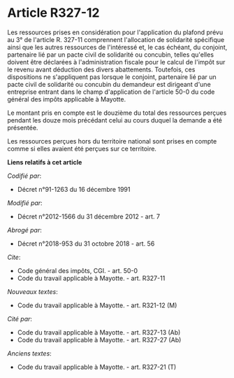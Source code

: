 # Article R327-12

Les ressources prises en considération pour l'application du plafond prévu au 3° de l'article R. 327-11 comprennent
l'allocation de solidarité spécifique ainsi que les autres ressources de l'intéressé et, le cas échéant, du conjoint,
partenaire lié par un pacte civil de solidarité ou concubin, telles qu'elles doivent être déclarées à l'administration
fiscale pour le calcul de l'impôt sur le revenu avant déduction des divers abattements. Toutefois, ces dispositions ne
s'appliquent pas lorsque le conjoint, partenaire lié par un pacte civil de solidarité ou concubin du demandeur est dirigeant
d'une entreprise entrant dans le champ d'application de l'article 50-0 du code général des impôts applicable à Mayotte. 

Le montant pris en compte est le douzième du total des ressources perçues pendant les douze mois précédant celui au cours
duquel la demande a été présentée. 

Les ressources perçues hors du territoire national sont prises en compte comme si elles avaient été perçues sur ce
territoire.

**Liens relatifs à cet article**

_Codifié par_:

  - Décret n°91-1263 du 16 décembre 1991

_Modifié par_:

  - Décret n°2012-1566 du 31 décembre 2012 - art. 7

_Abrogé par_:

  - Décret n°2018-953 du 31 octobre 2018 - art. 56

_Cite_:

  - Code général des impôts, CGI. - art. 50-0
  - Code du travail applicable à Mayotte. - art. R327-11

_Nouveaux textes_:

  - Code du travail applicable à Mayotte. - art. R321-12 (M)

_Cité par_:

  - Code du travail applicable à Mayotte. - art. R327-13 (Ab)
  - Code du travail applicable à Mayotte. - art. R327-27 (Ab)

_Anciens textes_:

  - Code du travail applicable à Mayotte. - art. R327-21 (T)
